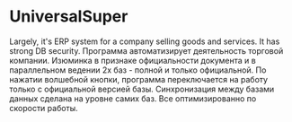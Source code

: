 # UniversalSuper
Largely, it's ERP system for a company selling goods and services. It has strong DB security.
Программа автоматизирует деятельность торговой компании. Изюминка в признаке официальности документа и в параллельном ведении 2х баз - полной и только официальной. По нажатии волшебной кнопки, программа переключается на работу только с официальной версией базы. Синхронизация между базами данных сделана на уровне самих баз. Все оптимизированно по скорости работы.
